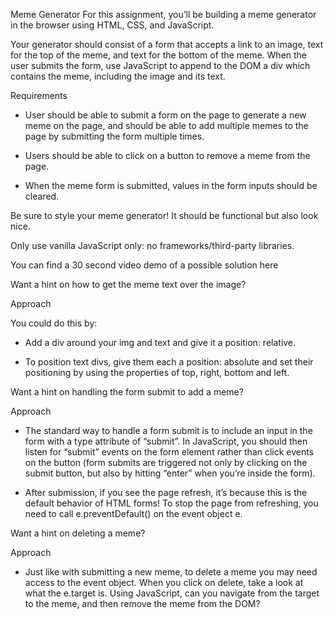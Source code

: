 Meme Generator
For this assignment, you’ll be building a meme generator in the browser using HTML, CSS, and JavaScript.

Your generator should consist of a form that accepts a link to an image, text for the top of the meme, and text for the bottom of the meme. When the user submits the form, use JavaScript to append to the DOM a div which contains the meme, including the image and its text.

Requirements

* User should be able to submit a form on the page to generate a new meme on the page, and should be able to add multiple memes to the page by submitting the form multiple times.

* Users should be able to click on a button to remove a meme from the page.

* When the meme form is submitted, values in the form inputs should be cleared.

Be sure to style your meme generator! It should be functional but also look nice.

Only use vanilla JavaScript only: no frameworks/third-party libraries.

You can find a 30 second video demo of a possible solution here

Want a hint on how to get the meme text over the image?
 
Approach

You could do this by:

* Add a div around your img and text and give it a position: relative.

* To position text divs, give them each a position: absolute and set their positioning by using the properties of top, right, bottom and left.

Want a hint on handling the form submit to add a meme?

Approach

* The standard way to handle a form submit is to include an input in the form with a type attribute of “submit”. In JavaScript, you should then listen for “submit” events on the form element rather than click events on the button (form submits are triggered not only by clicking on the submit button, but also by hitting “enter” when you’re inside the form).

* After submission, if you see the page refresh, it’s because this is the default behavior of HTML forms! To stop the page from refreshing, you need to call e.preventDefault() on the event object e.

Want a hint on deleting a meme?

Approach

* Just like with submitting a new meme, to delete a meme you may need access to the event object. When you click on delete, take a look at what the e.target is. Using JavaScript, can you navigate from the target to the meme, and then remove the meme from the DOM?